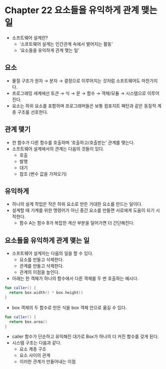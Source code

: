# Chapter 22 요소들을 유익하게 관계 맺는 일
- 소프트웨어 설계란?
    - ‘소프트웨어 설계는 인간관계 속에서 벌어지는 활동’
    - ‘요소들을 유익하게 관계 맺는 일’

## 요소

- 물질 구조가 원자 → 분자 → 결정으로 이루어지는 것처럼 소프트웨어도 마찬가지다.
- 프로그래밍 세계에선 토큰 → 식 → 문 → 함수 → 객체/모듈 → 시스템으로 이루어진다.
- 요소는 하위 요소를 포함하며 프로그래머들은 보통 컴포지트 패턴과 같은 동질적 계층 구조를 선호한다.

## 관계 맺기

- 한 함수가 다른 함수를 호출하며 ‘호출하고/호출받는’ 관계를 맺는다.
- 소프트웨어 설계에서의 관계는 다음의 것들이 있다.
    - 호출
    - 발행
    - 대기
    - 참조 (변수 값을 가져오기)

## 유익하게

- 하나의 설계 작업은 작은 하위 요소로 만든 거대한 요소를 만드는 일이다.
- 설계할 때 기계를 위한 명령어가 아닌 중간 요소를 만들면 서로에게 도움이 되기 시작한다.
    - 함수 A는 함수 B가 복잡한 계산 부분을 덜어가면 더 간단해진다.

## 요소들을 유익하게 관계 맺는 일

- 소프트웨어 설계자는 다음의 일을 할 수 있다.
    - 요소를 만들고 삭제한다.
    - 관계를 만들고 삭제한다.
    - 관계의 이점을 높인다.
- 아래는 한 객체가 하나의 함수에서 다른 객체를 두 번 호출하는 예시다.

```kotlin
fun caller() {
  return box.width() * box.height()
}
```

- box 객체의 두 함수로 만든 식을 box 객체 안으로 옮길 수 있다.

```kotlin
fun caller() {
  return box.area()
}
```

- caller 함수가 단순하고 유익해진 대가로 Box가 하나의 더 커진 함수를 갖게 된다.
- 시스템 구조는 다음과 같다.
    - 요소 계층 구조
    - 요소 사이의 관계
    - 이러한 관계가 만들어내는 이점
